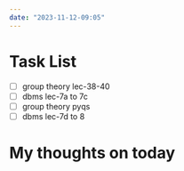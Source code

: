 ```yaml
---
date: "2023-11-12-09:05"
---
```


# Task List

- [ ] group theory lec-38-40
- [ ] dbms lec-7a to 7c
- [ ] group theory pyqs
- [ ] dbms lec-7d to 8

# My thoughts on today


